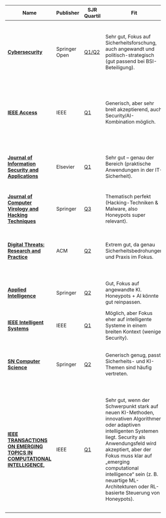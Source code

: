 | **Name** | **Publisher** | **SJR Quartil** | **Fit** | **Anspruch** |
| --- | --- | --- | --- | --- |
| [**Cybersecurity**](https://cybersecurity.springeropen.com/) | Springer Open | [Q1/Q2](https://www.scimagojr.com/journalsearch.php?q=21101019779&tip=sid&clean=0) | Sehr gut, Fokus auf Sicherheitsforschung, auch angewandt und politisch-strategisch (gut passend bei BSI-Beteiligung). | Hoch ,aber springer open journals sind etwas zugänglicher als ACM/IEEE. Gut möglich bei solider Methodik und innovativem Thema. |
| [**IEEE Access**](https://ieeexplore.ieee.org/xpl/RecentIssue.jsp?punumber=6287639) | IEEE | [Q1](https://www.scimagojr.com/journalsearch.php?q=21100374601&tip=sid&clean=0) | Generisch, aber sehr breit akzeptierend, auch Security/AI-Kombination möglich. | Hoch, aber auch Massenjournal mit relativ hohen Annahmeraten bei methodischer Sauberkeit und guter Struktur. Eher zahlen- und ergebnisgetrieben. |
| [**Journal of Information Security and Applications**](https://www.sciencedirect.com/journal/journal-of-information-security-and-applications) | Elsevier | [Q1](https://www.scimagojr.com/journalsearch.php?q=21100332403&tip=sid&clean=0) | Sehr gut – genau der Bereich (praktische Anwendungen in der IT-Sicherheit). | Mittel bis hoch. Elsevier hat nicht den besten Ruf, wird aber dennoch Peer-Reviewed. Annahmechancen gut bei praktischer Relevanz. |
| [**Journal of Computer Virology and Hacking Techniques**](https://link.springer.com/journal/11416) | Springer | [Q3](https://www.scimagojr.com/journalsearch.php?q=21100405702&tip=sid&clean=0) | Thematisch perfekt (Hacking-Techniken & Malware, also Honeypots super relevant). | Relativ einfache Annahme. Gut für erste Publikation, aber Ansehen eher gering. |
| [**Digital Threats: Research and Practice**](https://dl.acm.org/journal/dtrap) | ACM | [Q2](https://www.scimagojr.com/journalsearch.php?q=21101080424&tip=sid&clean=0) | Extrem gut, da genau Sicherheitsbedrohungen und Praxis im Fokus. | Mittel bis hoch. ACM Peer-Review sehr anspruchsvoll, aber DT:RP ist weniger elitär als andere ACM-Journals. |
| [**Applied Intelligence**](https://link.springer.com/journal/10489) | Springer | [Q2](https://www.scimagojr.com/journalsearch.php?q=23674&tip=sid&clean=0) | Gut, Fokus auf angewandte KI. Honeypots + AI könnte gut reinpassen. | (zu?) Hoch, wird Methodik, Experimente und Evaluation sehr kritisch prüfen. |
| [**IEEE Intelligent Systems**](https://ieeexplore.ieee.org/xpl/RecentIssue.jsp?punumber=9670) | IEEE | [Q1](https://www.scimagojr.com/journalsearch.php?q=110111&tip=sid&clean=0) | Möglich, aber Fokus eher auf intelligente Systeme in einem breiten Kontext (weniger Security). | Sehr/zu hoch, nur sehr innovative Arbeiten. Niedrige Annahmechancen ohne Top-Beitrag. |
| **[SN Computer Science](https://link.springer.com/journal/42979)** | Springer | [Q2](https://www.scimagojr.com/journalsearch.php?q=21101083109&tip=sid&clean=0) | Generisch genug, passt. Sicherheits- und KI-Themen sind häufig vertreten. | Mittel, deutlich niedrigere Hürden als IEEE oder ACM, dafür breites Themenspektrum. Gute Chance bei sauberer Arbeit. |
| **[IEEE TRANSACTIONS ON EMERGING TOPICS IN COMPUTATIONAL INTELLIGENCE,](https://ieeexplore.ieee.org/xpl/RecentIssue.jsp?punumber=7433297)** | IEEE | [Q1](https://www.scimagojr.com/journalsearch.php?q=21100976672&tip=sid) | Sehr gut, wenn der Schwerpunkt stark auf neuen KI-Methoden, innovativen Algorithmen oder adaptiven intelligenten Systemen liegt. Security als Anwendungsfeld wird akzeptiert, aber der Fokus muss klar auf „emerging computational intelligence“ sein (z. B. neuartige ML-Architekturen oder RL-basierte Steuerung von Honeypots). | Sehr/Zu hoch. Extrem anspruchsvoll, methodische Tiefe, mathematische Strenge und theoretische Innovation werden erwartet. Annahme nur wahrscheinlich bei hochinnovativen Ansätzen und starker theoretischer Fundierung plus exzellenter empirischer Evaluation. |
